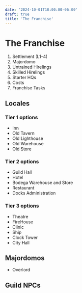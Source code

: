```yaml
---
date: '2024-10-01T10:00:00-06:00'
draft: true
title: 'The Franchise'
---
```


# The Franchise

1. Settlement (L1-4)
2. Majordomo
3. Untrained Hirelings
4. Skilled Hirelings
5. Starter HQs
6. Costs
7. Franchise Tasks


## Locales

### Tier 1 options

- Inn
- Old Tavern
- Old Lighthouse
- Old Warehouse
- Old Store

### Tier 2 options

- Guild Hall
- Hotel
- Bodega Warehouse and Store
- Restaurant
- Docks Administration

### Tier 3 options

- Theatre
- FireHouse
- Clinic
- Ship
- Clock Tower
- City Hall



## Majordomos

- Overlord


## Guild NPCs
